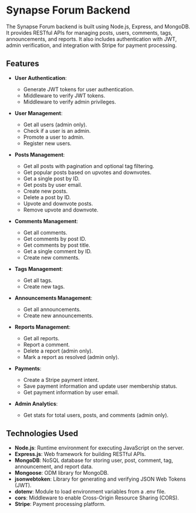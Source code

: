 # Synapse Forum Backend

The Synapse Forum backend is built using Node.js, Express, and MongoDB. It provides RESTful APIs for managing posts, users, comments, tags, announcements, and reports. It also includes authentication with JWT, admin verification, and integration with Stripe for payment processing.

## Features

- **User Authentication**: 
  - Generate JWT tokens for user authentication.
  - Middleware to verify JWT tokens.
  - Middleware to verify admin privileges.
  
- **User Management**:
  - Get all users (admin only).
  - Check if a user is an admin.
  - Promote a user to admin.
  - Register new users.

- **Posts Management**:
  - Get all posts with pagination and optional tag filtering.
  - Get popular posts based on upvotes and downvotes.
  - Get a single post by ID.
  - Get posts by user email.
  - Create new posts.
  - Delete a post by ID.
  - Upvote and downvote posts.
  - Remove upvote and downvote.

- **Comments Management**:
  - Get all comments.
  - Get comments by post ID.
  - Get comments by post title.
  - Get a single comment by ID.
  - Create new comments.

- **Tags Management**:
  - Get all tags.
  - Create new tags.

- **Announcements Management**:
  - Get all announcements.
  - Create new announcements.

- **Reports Management**:
  - Get all reports.
  - Report a comment.
  - Delete a report (admin only).
  - Mark a report as resolved (admin only).

- **Payments**:
  - Create a Stripe payment intent.
  - Save payment information and update user membership status.
  - Get payment information by user email.

- **Admin Analytics**:
  - Get stats for total users, posts, and comments (admin only).

## Technologies Used

- **Node.js**: Runtime environment for executing JavaScript on the server.
- **Express.js**: Web framework for building RESTful APIs.
- **MongoDB**: NoSQL database for storing user, post, comment, tag, announcement, and report data.
- **Mongoose**: ODM library for MongoDB.
- **jsonwebtoken**: Library for generating and verifying JSON Web Tokens (JWT).
- **dotenv**: Module to load environment variables from a .env file.
- **cors**: Middleware to enable Cross-Origin Resource Sharing (CORS).
- **Stripe**: Payment processing platform.


